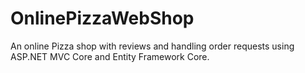 # OnlinePizzaWebShop
An online Pizza shop with reviews and handling order requests using ASP.NET MVC Core and Entity Framework Core. 

